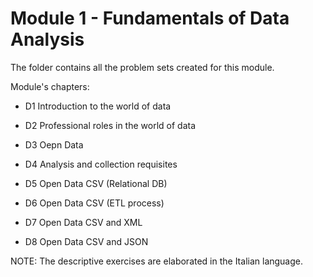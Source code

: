 # Module 1 - Fundamentals of Data Analysis

The folder contains all the problem sets created for this module.

Module's chapters:

- D1  Introduction to the world of data

- D2  Professional roles in the world of data

- D3  Oepn Data

- D4  Analysis and collection requisites

- D5  Open Data CSV (Relational DB)

- D6  Open Data CSV (ETL process)

- D7  Open Data CSV and XML

- D8  Open Data CSV and JSON

NOTE: The descriptive exercises are elaborated in the Italian language.

